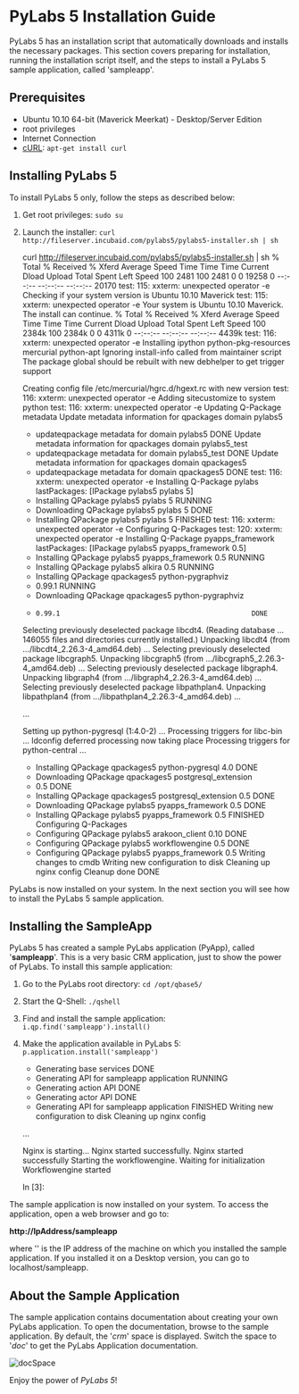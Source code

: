[imgdocSpace]: images/images50/installation/docSpace.png
[curl]: http://curl.haxx.se/


# PyLabs 5 Installation Guide

PyLabs 5 has an installation script that automatically downloads and installs the necessary packages. This section covers preparing for installation, running the installation script itself, and the steps to install a PyLabs 5 sample application, called 'sampleapp'. 


## Prerequisites

* Ubuntu 10.10 64-bit (Maverick Meerkat) - Desktop/Server Edition
* root privileges
* Internet Connection
* [cURL][curl]: `apt-get install curl`


## Installing PyLabs 5

To install PyLabs 5 only, follow the steps as described below:

1. Get root privileges: `sudo su`
2. Launch the installer: `curl http://fileserver.incubaid.com/pylabs5/pylabs5-installer.sh | sh`

    curl http://fileserver.incubaid.com/pylabs5/pylabs5-installer.sh | sh
      % Total    % Received % Xferd  Average Speed   Time    Time     Time  Current
                                     Dload  Upload   Total   Spent    Left  Speed
    100  2481  100  2481    0     0  19258      0 --:--:-- --:--:-- --:--:-- 20170
    test: 115: xxterm: unexpected operator
    -e Checking if your system version is Ubuntu 10.10 Maverick
    test: 115: xxterm: unexpected operator
    -e Your system is Ubuntu 10.10 Maverick. The install can continue.
      % Total    % Received % Xferd  Average Speed   Time    Time     Time  Current
                                     Dload  Upload   Total   Spent    Left  Speed
    100 2384k  100 2384k    0     0  4311k      0 --:--:-- --:--:-- --:--:-- 4439k
    test: 116: xxterm: unexpected operator
    -e Installing ipython python-pkg-resources mercurial python-apt
    Ignoring install-info called from maintainer script
    The package global should be rebuilt with new debhelper to get trigger support
    
    Creating config file /etc/mercurial/hgrc.d/hgext.rc with new version
    test: 116: xxterm: unexpected operator
    -e Adding sitecustomize to system python
    test: 116: xxterm: unexpected operator
    -e Updating Q-Package metadata
     Update metadata information for qpackages domain pylabs5
     * updateqpackage metadata for domain pylabs5                DONE
     Update metadata information for qpackages domain pylabs5_test
     * updateqpackage metadata for domain pylabs5_test           DONE
     Update metadata information for qpackages domain qpackages5
     * updateqpackage metadata for domain qpackages5             DONE
    test: 116: xxterm: unexpected operator
    -e Installing Q-Package pylabs
    lastPackages: [IPackage pylabs5 pylabs 5]
     * Installing QPackage pylabs5 pylabs 5                      RUNNING
     *  Downloading QPackage pylabs5 pylabs 5                    DONE
     * Installing QPackage pylabs5 pylabs 5                      FINISHED
    test: 116: xxterm: unexpected operator
    -e Configuring Q-Packages
    test: 120: xxterm: unexpected operator
    -e Installing Q-Package pyapps_framework
    lastPackages: [IPackage pylabs5 pyapps_framework 0.5]
     * Installing QPackage pylabs5 pyapps_framework 0.5          RUNNING
     *  Installing QPackage pylabs5 alkira 0.5                   RUNNING
     *   Installing QPackage qpackages5 python-pygraphviz
     *    0.99.1                                                 RUNNING
     *    Downloading QPackage qpackages5 python-pygraphviz
     *     0.99.1                                                DONE
    Selecting previously deselected package libcdt4.
    (Reading database ... 146055 files and directories currently installed.)
    Unpacking libcdt4 (from .../libcdt4_2.26.3-4_amd64.deb) ...
    Selecting previously deselected package libcgraph5.
    Unpacking libcgraph5 (from .../libcgraph5_2.26.3-4_amd64.deb) ...
    Selecting previously deselected package libgraph4.
    Unpacking libgraph4 (from .../libgraph4_2.26.3-4_amd64.deb) ...
    Selecting previously deselected package libpathplan4.
    Unpacking libpathplan4 (from .../libpathplan4_2.26.3-4_amd64.deb) ...
   
    ...

    Setting up python-pygresql (1:4.0-2) ...
    Processing triggers for libc-bin ...
    ldconfig deferred processing now taking place
    Processing triggers for python-central ...
      *   Installing QPackage qpackages5 python-pygresql 4.0      DONE
      *   Downloading QPackage qpackages5 postgresql_extension
      *    0.5                                                    DONE
      *  Installing QPackage qpackages5 postgresql_extension 0.5  DONE
      *  Downloading QPackage pylabs5 pyapps_framework 0.5        DONE
      * Installing QPackage pylabs5 pyapps_framework 0.5          FINISHED
    Configuring Q-Packages
      * Configuring QPackage pylabs5 arakoon_client 0.10          DONE
      * Configuring QPackage pylabs5 workflowengine 0.5           DONE
      * Configuring QPackage pylabs5 pyapps_framework 0.5 Writing changes to cmdb
      Writing new configuration to disk
      Cleaning up nginx config
      Cleanup done
              DONE

PyLabs is now installed on your system. In the next section you will see how to install the PyLabs 5 sample application.


## Installing the SampleApp

PyLabs 5 has created a sample PyLabs application (PyApp), called '**sampleapp**'. This is a very basic CRM application, just to show the power of PyLabs.
To install this sample application:

1. Go to the PyLabs root directory: `cd /opt/qbase5/` 
2. Start the Q-Shell: `./qshell` 
3. Find and install the sample application: `i.qp.find('sampleapp').install()` 
4. Make the application available in PyLabs 5: `p.application.install('sampleapp')`

     * Generating base services                                  DONE
     * Generating API for sampleapp application                  RUNNING
     *  Generating action API                                    DONE
     *  Generating actor API                                     DONE
     * Generating API for sampleapp application                  FINISHED
     Writing new configuration to disk
     Cleaning up nginx config
    
    ...
    
     Nginx is starting...
     Nginx started successfully.
     Nginx started successfully
    Starting the workflowengine.
     Waiting for initialization
    Workflowengine started
    
    In [3]:

The sample application is now installed on your system. To access the application, open a web browser and go to:

**http://IpAddress/sampleapp**

where '<ip address>' is the IP address of the machine on which you installed the sample application. If you installed it on a Desktop version, you can go to localhost/sampleapp.


## About the Sample Application
The sample application contains documentation about creating your own PyLabs application. To open the documentation, browse to the sample application.
By default, the '*crm*' space is displayed. Switch the space to '*doc*' to get the PyLabs Application documentation.

![docSpace][imgdocSpace]

Enjoy the power of *PyLabs 5*!
